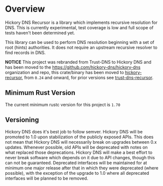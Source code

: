 # Overview

Hickory DNS Recursor is a library which implements recursive resolution for DNS. This is currently experimental, test coverage is low and full scope of tests haven't been determined yet.

This library can be used to perform DNS resolution beginning with a set of root (hints) authorities. It does not require an upstream recursive resolver to find records in DNS.

**NOTICE** This project was rebranded from Trust-DNS to Hickory DNS and has been moved to the https://github.com/hickory-dns/hickory-dns organization and repo, this crate/binary has been moved to [hickory-recursor](https://crates.io/crates/hickory-recursor), from `0.24` and onward, for prior versions see [trust-dns-recursor](https://crates.io/crates/trust-dns-recursor).

## Minimum Rust Version

The current minimum rustc version for this project is `1.70`

## Versioning

Hickory DNS does it's best job to follow semver. Hickory DNS will be promoted to 1.0 upon stabilization of the publicly exposed APIs. This does not mean that Hickory DNS will necessarily break on upgrades between 0.x updates. Whenever possible, old APIs will be deprecated with notes on what replaced those deprecations. Hickory DNS will make a best effort to never break software which depends on it due to API changes, though this can not be guaranteed. Deprecated interfaces will be maintained for at minimum one major release after that in which they were deprecated (where possible), with the exception of the upgrade to 1.0 where all deprecated interfaces will be planned to be removed.
